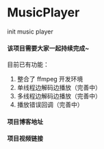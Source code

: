 # MusicPlayer
init music player

#### 该项目需要大家一起持续完成~
目前已有功能：
1. 整合了 ffmpeg 开发环境
2. 单线程边解码边播放（完善中）
3. 多线程边解码边播放（完善中）
4. 播放错误回调（完善中）



#### 项目博客地址


#### 项目视频链接



